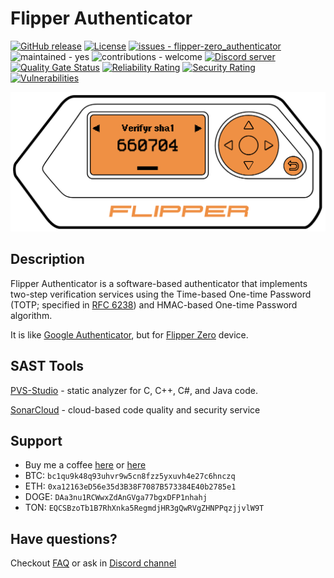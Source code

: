 # Flipper Authenticator

[![GitHub release](https://img.shields.io/github/release/akopachov/flipper-zero_authenticator?include_prereleases=&sort=semver&color=blue)](https://github.com/akopachov/flipper-zero_authenticator/releases/)
[![License](https://img.shields.io/badge/License-MIT-blue)](/LICENSE)
[![issues - flipper-zero_authenticator](https://img.shields.io/github/issues/akopachov/flipper-zero_authenticator)](https://github.com/akopachov/flipper-zero_authenticator/issues)
![maintained - yes](https://img.shields.io/badge/maintained-yes-blue)
![contributions - welcome](https://img.shields.io/badge/contributions-welcome-blue)
[![Discord server](https://img.shields.io/discord/937479784148115456)](https://discord.gg/flipperzero-unofficial)
[![Quality Gate Status](https://sonarcloud.io/api/project_badges/measure?project=akopachov_flipper-zero_authenticator&metric=alert_status)](https://sonarcloud.io/summary/new_code?id=akopachov_flipper-zero_authenticator)
[![Reliability Rating](https://sonarcloud.io/api/project_badges/measure?project=akopachov_flipper-zero_authenticator&metric=reliability_rating)](https://sonarcloud.io/summary/new_code?id=akopachov_flipper-zero_authenticator)
[![Security Rating](https://sonarcloud.io/api/project_badges/measure?project=akopachov_flipper-zero_authenticator&metric=security_rating)](https://sonarcloud.io/summary/new_code?id=akopachov_flipper-zero_authenticator)
[![Vulnerabilities](https://sonarcloud.io/api/project_badges/measure?project=akopachov_flipper-zero_authenticator&metric=vulnerabilities)](https://sonarcloud.io/summary/new_code?id=akopachov_flipper-zero_authenticator)

![Screenshot](docs/assets/screenshot_1.png)

## Description

Flipper Authenticator is a software-based authenticator that implements two-step verification services using the Time-based One-time Password (TOTP; specified in [RFC 6238](https://www.rfc-editor.org/rfc/rfc6238)) and HMAC-based One-time Password algorithm.

It is like [Google Authenticator](https://play.google.com/store/apps/details?id=com.google.android.apps.authenticator2), but for [Flipper Zero](https://flipperzero.one/) device.

## SAST Tools

[PVS-Studio](https://pvs-studio.com/en/pvs-studio/?utm_source=github&utm_medium=organic&utm_campaign=open_source) - static analyzer for C, C++, C#, and Java code.

[SonarCloud](https://www.sonarsource.com/products/sonarcloud/) - cloud-based code quality and security service

## Support

* Buy me a coffee [here](https://ko-fi.com/akopachov) or [here](https://buycoffee.to/akopachov)
* BTC: `bc1qu9k48q93uhvr9w5cn8fzz5yxuvh4e27c6hnczq`
* ETH: `0xa12163eD56e35d3B38F7087B573384E40b2785e1`
* DOGE: `DAa3nu1RCWwxZdAnGVga77bgxDFP1nhahj`
* TON: `EQCSBzoTb1B7RhXnka5RegmdjHR3gQwRVgZHNPPqzjjvlW9T`

## Have questions?

Checkout [FAQ](https://github.com/akopachov/flipper-zero_authenticator/wiki/FAQ) or ask in [Discord channel](https://discord.gg/flipperzero-unofficial)

